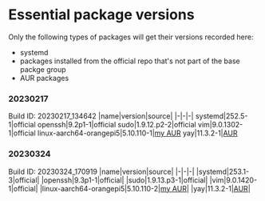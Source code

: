 # Essential package versions

Only the following types of packages will get their versions recorded here:
 - systemd
 - packages installed from the official repo that's not part of the base packge group
 - AUR packages

### 20230217
Build ID: 20230217_134642
|name|version|source|
|-|-|-|
systemd|252.5-1|official
openssh|9.2p1-1|official
sudo|1.9.12.p2-2|official
vim|9.0.1302-1|official
linux-aarch64-orangepi5|5.10.110-1|[my AUR][AUR linux-aarch64-orangepi5]
yay|11.3.2-1|[AUR][AUR yay]

### 20230324
Build ID: 20230324_170919
|name|version|source|
|-|-|-|
|systemd|253.1-3|official|
|openssh|9.3p1-1|official|
|sudo|1.9.13.p3-1|official|
|vim|9.0.1420-1|official|
|linux-aarch64-orangepi5|5.10.110-2|[my AUR][AUR linux-aarch64-orangepi5]|
|yay|11.3.2-1|[AUR][AUR yay]|

[AUR linux-aarch64-orangepi5]: https://aur.archlinux.org/packages/linux-aarch64-orangepi5
[AUR yay]: http://aur.archlinux.org/packages/yay